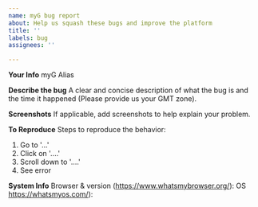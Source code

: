 ```yaml
---
name: myG bug report
about: Help us squash these bugs and improve the platform
title: ''
labels: bug
assignees: ''

---
```


**Your Info**
myG Alias

**Describe the bug**
A clear and concise description of what the bug is and the time it happened (Please provide us your GMT zone).

**Screenshots**
If applicable, add screenshots to help explain your problem.

**To Reproduce**
Steps to reproduce the behavior:
1. Go to '...'
2. Click on '....'
3. Scroll down to '....'
4. See error

**System Info**
Browser & version (https://www.whatsmybrowser.org/):
OS https://whatsmyos.com/):

